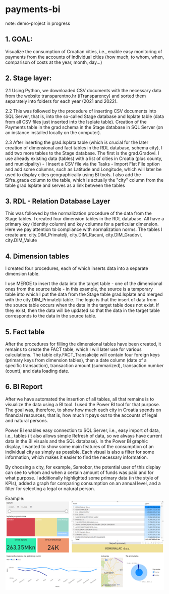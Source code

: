 # payments-bi
note: demo-project in progress

## 1. GOAL: 
Visualize the consumption of Croatian cities, i.e., enable easy monitoring of payments from the accounts of individual cities (how much, to whom, when, comparison of costs at the year, month, day...)

## 2. Stage layer:
2.1 Using Python, we downloaded CSV documents with the necessary data from the website transparentno.hr (iTransparency) and sorted them separately into folders for each year (2021 and 2022).

2.2 This was followed by the procedure of inserting CSV documents into SQL Server, that is, into the so-called Stage database and Isplate table (data from all CSV files just inserted into the Isplate table). Creation of the Payments table in the grad schema in the Stage database in SQL Server (on an instance installed locally on the computer).

2.3 After inserting the grad.Isplata table (which is crucial for the later creation of dimensional and fact tables in the RDL database, schema city), I add two more tables to the Stage database. The first is the grad.Gradovi. I use already existing data (tables) with a list of cities in Croatia (plus county, and municipality) - I insert a CSV file via the Tasks - Import Flat File option and add some columns, such as Latitude and Longitude, which will later be used to display cities geographically using BI tools. I also add the Sifra_grada column to the table, which is actually the "city" column from the table grad.Isplate and serves as a link between the tables

## 3. RDL - Relation Database Layer
This was followed by the normalization procedure of the data from the Stage tables. I created four dimension tables in the RDL database. All have a primary key (identity column) and key columns for a particular dimension. Here we pay attention to compliance with normalization norms.
The tables I create are: city.DIM_Primatelji, city.DIM_Racuni, city.DIM_Gradovi, city.DIM_Valute

## 4. Dimension tables
I created four procedures, each of which inserts data into a separate dimension table.

I use MERGE to insert the data into the target table - one of the dimensional ones from the source table - in this example, the source is a temporary table into which I put the data from the Stage table grad.Isplate and merged with the city.DIM_Primatelji table. The logic is that the insert of data from the source table occurs when the data in the target table does not exist. If they exist, then the data will be updated so that the data in the target table corresponds to the data in the source table.

## 5. Fact table
After the procedures for filling the dimensional tables have been created, it remains to create the FACT table, which I will later use for various calculations. The table city.FACT_Transakcije  will contain four foreign keys (primary keys from dimension tables), then a date column (date of a specific transaction), transaction amount (summarized), transaction number (count), and data loading date.

## 6. BI Report
After we have automated the insertion of all tables, all that remains is to visualize the data using a BI tool. I used the Power BI tool for that purpose. The goal was, therefore, to show how much each city in Croatia spends on financial resources, that is, how much it pays out to the accounts of legal and natural persons.

Power BI enables easy connection to SQL Server, i.e., easy import of data, i.e., tables (it also allows simple Refresh of data, so we always have current data in the BI visuals and the SQL database).
In the Power BI graphic display, I wanted to show some main features of the consumption of an individual city as simply as possible. Each visual is also a filter for some information, which makes it easier to find the necessary information.

By choosing a city, for example, Samobor, the potential user of this display can see to whom and when a certain amount of funds was paid and for what purpose. I additionally highlighted some primary data (in the style of KPIs), added a graph for comparing consumption on an annual level, and a filter for selecting a legal or natural person.

Example: ![alt text](https://github.com/mrsicmarko11/payments-bi/blob/main/BIView.PNG)
